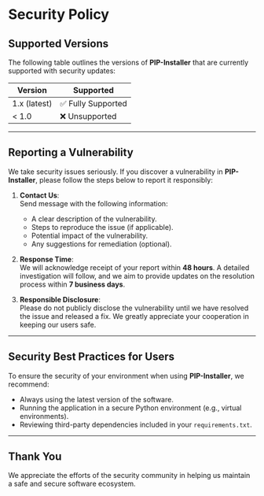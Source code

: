 # Security Policy

## Supported Versions

The following table outlines the versions of **PIP-Installer** that are currently supported with security updates:

| Version         | Supported          |
|-----------------|--------------------|
| 1.x (latest)    | ✅ Fully Supported |
| < 1.0           | ❌ Unsupported     |

---

## Reporting a Vulnerability

We take security issues seriously. If you discover a vulnerability in **PIP-Installer**, please follow the steps below to report it responsibly:

1. **Contact Us**:  
   Send message with the following information:
   - A clear description of the vulnerability.
   - Steps to reproduce the issue (if applicable).
   - Potential impact of the vulnerability.
   - Any suggestions for remediation (optional).

2. **Response Time**:  
   We will acknowledge receipt of your report within **48 hours**. A detailed investigation will follow, and we aim to provide updates on the resolution process within **7 business days**.

3. **Responsible Disclosure**:  
   Please do not publicly disclose the vulnerability until we have resolved the issue and released a fix. We greatly appreciate your cooperation in keeping our users safe.

---

## Security Best Practices for Users

To ensure the security of your environment when using **PIP-Installer**, we recommend:
- Always using the latest version of the software.
- Running the application in a secure Python environment (e.g., virtual environments).
- Reviewing third-party dependencies included in your `requirements.txt`.

---

## Thank You

We appreciate the efforts of the security community in helping us maintain a safe and secure software ecosystem.

